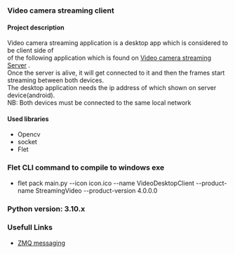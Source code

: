 ### Video camera streaming client

#### Project description
Video camera streaming application is a desktop app which is considered to be client side of 
<br> of the following application which is found on [Video camera streaming Server](https://github.com/djaliloua/androidvideostreamServer)
.<br> Once the server is alive, it will get connected to it and then the frames start streaming between both devices.
<br>The desktop application needs the ip address of which shown on server device(android).
<br>NB: Both devices must be connected to the same local network
#### Used libraries
 - Opencv
 - socket
 - Flet
### Flet CLI command to compile to windows exe
 - flet pack main.py --icon icon.ico --name VideoDesktopClient --product-name StreamingVideo --product-version 4.0.0.0

### Python version: 3.10.x

### Usefull Links

- [ZMQ messaging](https://github.com/jeffbass/imagezmq#introduction)

